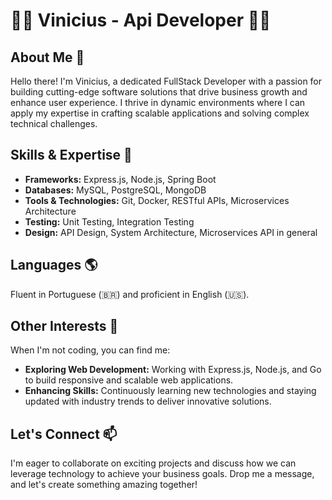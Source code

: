 # 👨‍💻 Vinicius - Api Developer 👨‍💻

## About Me 🌟
Hello there! I'm Vinicius, a dedicated FullStack Developer with a passion for building cutting-edge software solutions that drive business growth and enhance user experience. I thrive in dynamic environments where I can apply my expertise in crafting scalable applications and solving complex technical challenges.

## Skills & Expertise 🚀
- **Frameworks:** Express.js, Node.js, Spring Boot
- **Databases:** MySQL, PostgreSQL, MongoDB
- **Tools & Technologies:** Git, Docker, RESTful APIs, Microservices Architecture
- **Testing:** Unit Testing, Integration Testing
- **Design:** API Design, System Architecture, Microservices API in general

## Languages 🌎
Fluent in Portuguese (🇧🇷) and proficient in English (🇺🇸).

## Other Interests 🌟
When I'm not coding, you can find me:
- **Exploring Web Development:** Working with Express.js, Node.js, and Go to build responsive and scalable web applications.
- **Enhancing Skills:** Continuously learning new technologies and staying updated with industry trends to deliver innovative solutions.

## Let's Connect 📫
I'm eager to collaborate on exciting projects and discuss how we can leverage technology to achieve your business goals. Drop me a message, and let's create something amazing together!
